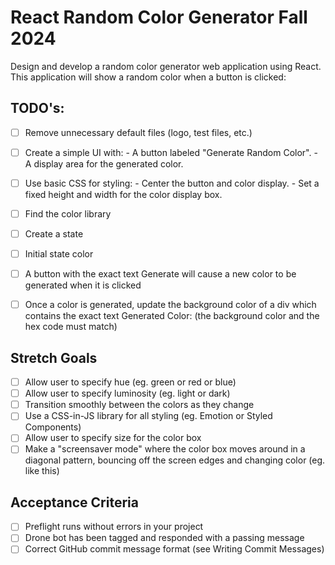 # React Random Color Generator Fall 2024

Design and develop a random color generator web application using React. This application will show a random color when a button is clicked:

## TODO's:

- [ ] Remove unnecessary default files (logo, test files, etc.)
- [ ] Create a simple UI with: - A button labeled "Generate Random Color". - A display area for the generated color.
- [ ] Use basic CSS for styling: - Center the button and color display. - Set a fixed height and width for the color display box.

- [ ] Find the color library
- [ ] Create a state
- [ ] Initial state color

- [ ] A button with the exact text Generate will cause a new color to be generated when it is clicked
- [ ] Once a color is generated, update the background color of a div which contains the exact text Generated Color: <background color hex code> (the background color and the hex code must match)

## Stretch Goals

- [ ] Allow user to specify hue (eg. green or red or blue)
- [ ] Allow user to specify luminosity (eg. light or dark)
- [ ] Transition smoothly between the colors as they change
- [ ] Use a CSS-in-JS library for all styling (eg. Emotion or Styled Components)
- [ ] Allow user to specify size for the color box
- [ ] Make a "screensaver mode" where the color box moves around in a diagonal pattern, bouncing off the screen edges and changing color (eg. like this)

## Acceptance Criteria

- [ ] Preflight runs without errors in your project
- [ ] Drone bot has been tagged and responded with a passing message
- [ ] Correct GitHub commit message format (see Writing Commit Messages)

